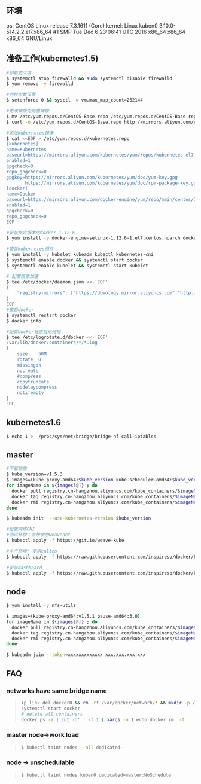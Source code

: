 
## 环境
os: CentOS Linux release 7.3.1611 (Core)
kernel: Linux kuben0 3.10.0-514.2.2.el7.x86_64 #1 SMP Tue Dec 6 23:06:41 UTC 2016 x86_64 x86_64 x86_64 GNU/Linux

## 准备工作(kubernetes1.5)

```sh
#卸载防火墙
$ systemctl stop firewalld && sudo systemctl disable firewalld
$ yum remove -y firewalld

#内核参数设置
$ setenforce 0 && sysctl -w vm.max_map_count=262144

#更改镜像为阿里镜像
$ mv /etc/yum.repos.d/CentOS-Base.repo /etc/yum.repos.d/CentOS-Base.repo.bak
$ curl -o /etc/yum.repos.d/CentOS-Base.repo http://mirrors.aliyun.com/repo/Centos-7.repo

#添加kubernetes镜像
$ cat <<EOF > /etc/yum.repos.d/kubernetes.repo
[kubernetes]
name=Kubernetes
baseurl=https://mirrors.aliyun.com/kubernetes/yum/repos/kubernetes-el7-x86_64
enabled=1
gpgcheck=0
repo_gpgcheck=0
gpgkey=https://mirrors.aliyun.com/kubernetes/yum/doc/yum-key.gpg
       https://mirrors.aliyun.com/kubernetes/yum/doc/rpm-package-key.gpg
[docker]
name=Docker
baseurl=https://mirrors.aliyun.com/docker-engine/yum/repo/main/centos/7/
enabled=1
gpgcheck=0
repo_gpgcheck=0
EOF

#安装指定版本的docker-1.12.6
$ yum install -y docker-engine-selinux-1.12.6-1.el7.centos.noarch docker-engine-1.12.6-1.el7.centos.x86_64 

#安装kubernetes组件
$ yum install -y kubelet kubeadm kubectl kubernetes-cni
$ systemctl enable docker && systemctl start docker
$ systemctl enable kubelet && systemctl start kubelet

# 配置镜像加速
$ tee /etc/docker/daemon.json <<-'EOF'
{
    "registry-mirrors": ["https://dqwotnqy.mirror.aliyuncs.com","http://095bbdcd.m.daocloud.io"]
}
EOF
#重启docker
$ systemctl restart docker
$ docker info

#配置docker日志自动归档
$ tee /etc/logrotate.d/docker <<-'EOF'
/var/lib/docker/containers/*/*.log
{
    size    50M
    rotate  0
    missingok
    nocreate
    #compress
    copytruncate
    nodelaycompress
    notifempty
}
EOF
```



## kubernetes1.6

```sh
$ echo 1 >  /proc/sys/net/bridge/bridge-nf-call-iptables
```



## master

```sh
#下载镜像
$ kube_version=v1.5.3
$ images=(kube-proxy-amd64:$kube_version kube-scheduler-amd64:$kube_version kube-controller-manager-amd64:$kube_version kube-apiserver-amd64:$kube_version etcd-amd64:3.0.14-kubeadm kube-dnsmasq-amd64:1.4 exechealthz-amd64:1.2 pause-amd64:3.0 dnsmasq-metrics-amd64:1.0 kube-discovery-amd64:1.0 kubedns-amd64:1.9)
for imageName in ${images[@]} ; do
  docker pull registry.cn-hangzhou.aliyuncs.com/kube_containers/$imageName
  docker tag registry.cn-hangzhou.aliyuncs.com/kube_containers/$imageName gcr.io/google_containers/$imageName
  docker rmi registry.cn-hangzhou.aliyuncs.com/kube_containers/$imageName
done

$ kubeadm init  --use-kubernetes-version $kube_version

#配置网络CNI
#测试环境：直接使用weavenet
$ kubectl apply -f https://git.io/weave-kube

#生产环境: 使用calico
$ kubectl apply -f https://raw.githubusercontent.com/inspireso/docker/kubernetes/kubernetes/addon/calico/calico.yaml

#安装dashboard
$ kubectl apply -f https://raw.githubusercontent.com/inspireso/docker/kubernetes/kubernetes/google_containers/kubernetes-dashboard.yaml
```



## node

```sh
$ yum install -y nfs-utils

$ images=(kube-proxy-amd64:v1.5.1 pause-amd64:3.0)
for imageName in ${images[@]} ; do
  docker pull registry.cn-hangzhou.aliyuncs.com/kube_containers/$imageName
  docker tag registry.cn-hangzhou.aliyuncs.com/kube_containers/$imageName gcr.io/google_containers/$imageName
  docker rmi registry.cn-hangzhou.aliyuncs.com/kube_containers/$imageName
done

$ kubeadm join --token=xxxxxxxxxxxxx xxx.xxx.xxx.xxx
```



## FAQ

### networks have same bridge name

> ```sh
> ip link del docker0 && rm -rf /var/docker/network/* && mkdir -p /var/docker/network/files
> systemctl start docker
> # delete all containers
> docker ps -a | cut -d' ' -f 1 | xargs -n 1 echo docker rm  -f
> ```

### master node->work load

>```sh
>$ kubectl taint nodes --all dedicated-
>```



### node ->  unschedulable

>```sh
>$ kubectl taint nodes kuben0 dedicated=master:NoSchedule
>```

